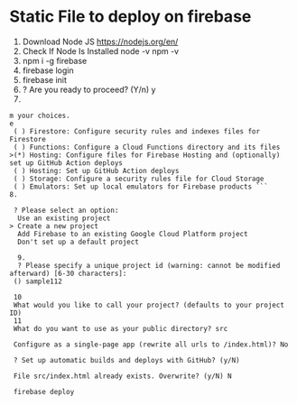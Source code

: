 # Static File to deploy on firebase

1. Download Node JS
    https://nodejs.org/en/
2. Check If Node Is Installed
    node -v
    npm -v
3. npm i -g firebase
4. firebase login
5. firebase init
6. ? Are you ready to proceed? (Y/n) y
7. 
``` ? Which Firebase features do you want to set up for this directory? Press Space to select features, then Enter to confir
m your choices. 
e
 ( ) Firestore: Configure security rules and indexes files for Firestore
 ( ) Functions: Configure a Cloud Functions directory and its files
>(*) Hosting: Configure files for Firebase Hosting and (optionally) set up GitHub Action deploys
 ( ) Hosting: Set up GitHub Action deploys
 ( ) Storage: Configure a security rules file for Cloud Storage
 ( ) Emulators: Set up local emulators for Firebase products ```
8.

 ? Please select an option: 
  Use an existing project 
> Create a new project 
  Add Firebase to an existing Google Cloud Platform project 
  Don't set up a default project 

  9.
  ? Please specify a unique project id (warning: cannot be modified afterward) [6-30 characters]:
 () sample112

 10
 What would you like to call your project? (defaults to your project ID)
 11
 What do you want to use as your public directory? src

 Configure as a single-page app (rewrite all urls to /index.html)? No

 ? Set up automatic builds and deploys with GitHub? (y/N) 

 File src/index.html already exists. Overwrite? (y/N) N

 firebase deploy